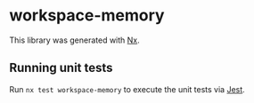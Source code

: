 # workspace-memory

This library was generated with [Nx](https://nx.dev).

## Running unit tests

Run `nx test workspace-memory` to execute the unit tests via [Jest](https://jestjs.io).
